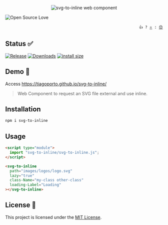 <p align="center">
  <img src="https://socialify.git.ci/tiagoporto/svg-to-inline/image?description=1&language=1&name=1&pattern=Charlie%20Brown&theme=Light" alt="svg-to-inline web component" />
</p>

![Open Source Love](https://badges.frapsoft.com/os/v3/open-source.svg)

<p align="right">
  <code> 👍 ? <a href="https://github.com/tiagoporto/svg-to-inline/stargazers">⭐</a> : <a href="https://github.com/tiagoporto/svg-to-inline/issues">😞</a></code>
</p>

## Status ✅

[![Release](https://img.shields.io/npm/v/svg-to-inline.svg?style=flat-square&label=release)](https://github.com/tiagoporto/svg-to-inline/releases)
[![Downloads](https://img.shields.io/npm/dt/svg-to-inline.svg?style=flat-square)](https://www.npmjs.com/package/svg-to-inline)
[![install size](https://packagephobia.now.sh/badge?p=svg-to-inline)](https://packagephobia.now.sh/result?p=svg-to-inline)

<!--
[![Coverage Status](https://img.shields.io/coveralls/tiagoporto/svg-to-inline.svg?style=flat-square)](https://coveralls.io/github/tiagoporto/svg-to-inline)
 -->

## Demo 🚀

Access <https://tiagoporto.github.io/svg-to-inline/>

> Web Component to request an SVG file external and use inline.

## Installation

```bash
npm i svg-to-inline
```

## Usage

```html
<script type="module">
  import "svg-to-inline/svg-to-inline.js";
</script>

<svg-to-inline
  path="images/logos/logo.svg"
  lazy="true"
  class-Name="my-class other-class"
  loading-Label="Loading"
></svg-to-inline>
```

## License 📄

This project is licensed under the [MIT License](LICENSE).
